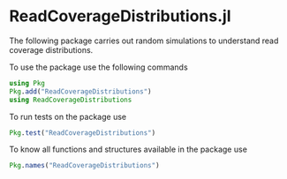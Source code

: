 # ReadCoverageDistributions.jl

The following package carries out random simulations to understand read coverage distributions.

To use the package use the following commands

```julia
using Pkg
Pkg.add("ReadCoverageDistributions")
using ReadCoverageDistributions
```
To run tests on the package use 

```julia
Pkg.test("ReadCoverageDistributions")
```

To know all functions and structures available in the package use

```julia
Pkg.names("ReadCoverageDistributions")
```

